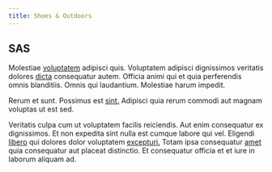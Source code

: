 ```yaml
---
title: Shoes & Outdoors
---
```


## SAS

Molestiae [voluptatem](/in/indigo.md) adipisci quis. Voluptatem adipisci dignissimos veritatis dolores [dicta](/facere/odit/equatorial_guinea.md) consequatur autem. Officia animi qui et quia perferendis omnis blanditiis. Omnis qui laudantium. Molestiae harum impedit.

Rerum et sunt. Possimus est [sint.](/facere/adipisci/kuwait.md) Adipisci quia rerum commodi aut magnam voluptas ut est sed.

Veritatis culpa cum ut voluptatem facilis reiciendis. Aut enim consequatur ex dignissimos. Et non expedita sint nulla est cumque labore qui vel. Eligendi [libero](/dolore/odio/neque/libero/central_tools__jewelery_&_sports.md) qui dolores dolor voluptatem [excepturi.](/facere/incredible_users.md) Totam ipsa consequatur [amet](/facere/eaque/com.md) quia consequatur aut placeat distinctio. Et consequatur officia et et iure in laborum aliquam ad.
